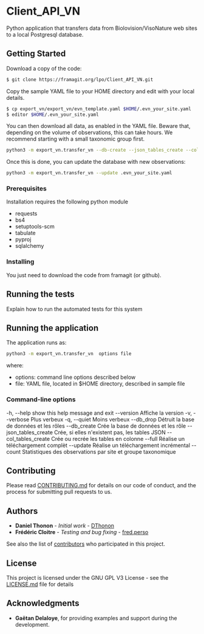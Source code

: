 # Client_API_VN

Python application that transfers data from Biolovision/VisoNature web sites to a local Postgresql database.

## Getting Started

Download a copy of the code:
```bash
$ git clone https://framagit.org/lpo/Client_API_VN.git
```

Copy the sample YAML file to your HOME directory and edit with your local details.
```bash
$ cp export_vn/export_vn/evn_template.yaml $HOME/.evn_your_site.yaml
$ editor $HOME/.evn_your_site.yaml
```

You can then download all data, as enabled in the YAML file. 
Beware that, depending on the volume of observations, this can take hours. 
We recommend starting with a small taxonomic group first.
```bash
python3 -m export_vn.transfer_vn --db-create --json_tables_create --col_tables_create --full .evn_your_site.yaml 
```

Once this is done, you can update the database with new observations:
```bash
python3 -m export_vn.transfer_vn --update .evn_your_site.yaml 
```

### Prerequisites

Installation requires the following python module
- requests
- bs4
- setuptools-scm
- tabulate
- pyproj
- sqlalchemy

### Installing

You just need to download the code from framagit (or github). 

## Running the tests

Explain how to run the automated tests for this system

## Running the application

The application runs as:
```bash
python3 -m export_vn.transfer_vn  options file
```
where:
- options: command line options described below
- file: YAML file, located in $HOME directory, described in sample file

### Command-line options
  -h, --help            show this help message and exit
  --version             Affiche la version
  -v, --verbose         Plus verbeux
  -q, --quiet           Moins verbeux
  --db_drop             Détruit la base de données et les rôles
  --db_create           Crée la base de données et les rôle
  --json_tables_create  Crée, si elles n'existent pas, les tables JSON
  --col_tables_create   Crée ou recrée les tables en colonne
  --full                Réalise un téléchargement complèt
  --update              Réalise un téléchargement incrémental
  --count               Statistiques des observations par site et groupe taxonomique


## Contributing

Please read [CONTRIBUTING.md](CONTRIBUTING.md) for details on our code of conduct, and the process for submitting pull requests to us.

## Authors

* **Daniel Thonon** - *Initial work* - [DThonon](https://framagit.org/dthonon)
* **Frédéric Cloitre** - *Testing and bug fixing* - [fred.perso ](https://framagit.org/fred.perso)

See also the list of [contributors](https://framagit.org/lpo/Client_API_VN/graphs/master) who participated in this project.

## License

This project is licensed under the GNU GPL V3 License - see the [LICENSE.md](LICENSE) file for details

## Acknowledgments

* **Gaëtan Delaloye**, for providing examples and support during the development.

